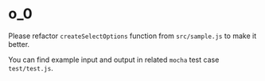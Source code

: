 # o_0

Please refactor `createSelectOptions` function from `src/sample.js` to make it better.

You can find example input and output in related `mocha` test case `test/test.js`.
